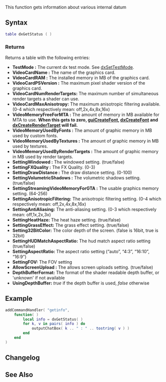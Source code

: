 This function gets information about various internal datum

Syntax
------

``` lua
table dxGetStatus ( )
```

### Returns

Returns a table with the following entries:

-   **TestMode :** The current dx test mode. See [dxSetTestMode](/docs/dxsettestmode.md "wikilink").
-   **VideoCardName :** The name of the graphics card.
-   **VideoCardRAM :** The installed memory in MB of the graphics card.
-   **VideoCardPSVersion :** The maximum pixel shader version of the graphics card.
-   **VideoCardNumRenderTargets:** The maximum number of simultaneous render targets a shader can use.
-   **VideoCardMaxAnisotropy:** The maximum anisotropic filtering available. (0-4 which respectively mean: off,2x,4x,8x,16x)
-   **VideoMemoryFreeForMTA :** The amount of memory in MB available for MTA to use. **When this gets to zero, [guiCreateFont](/docs/guicreatefont.md "wikilink"), [dxCreateFont](/dxCreateFont.md "wikilink") and [dxCreateRenderTarget](/dxCreateRenderTarget.md "wikilink") will fail.**
-   **VideoMemoryUsedByFonts :** The amount of graphic memory in MB used by custom fonts.
-   **VideoMemoryUsedByTextures :** The amount of graphic memory in MB used by textures.
-   **VideoMemoryUsedByRenderTargets :** The amount of graphic memory in MB used by render targets.
-   **SettingWindowed :** The windowed setting. (true/false)
-   **SettingFXQuality :** The FX Quality. (0-3)
-   **SettingDrawDistance :** The draw distance setting. (0-100)
-   **SettingVolumetricShadows :** The volumetric shadows setting. (true/false)
-   **SettingStreamingVideoMemoryForGTA :** The usable graphics memory setting. (64-256)
-   **SettingAnisotropicFiltering:** The anisotropic filtering setting. (0-4 which respectively mean: off,2x,4x,8x,16x)
-   **SettingAntiAliasing:** The anti-aliasing setting. (0-3 which respectively mean: off,1x,2x,3x)
-   **SettingHeatHaze:** The heat haze setting. (true/false)
-   **SettingGrassEffect:** The grass effect setting. (true/false)
-   **Setting32BitColor:** The color depth of the screen. (false is 16bit, true is 32bit)
-   **SettingHUDMatchAspectRatio:** The hud match aspect ratio setting (true/false)
-   **SettingAspectRatio:** The aspect ratio setting (“auto”, “4:3”, “16:10”, “16:9”)
-   **SettingFOV:** The FOV setting
-   **AllowScreenUpload :** The allows screen uploads setting. (true/false)
-   **DepthBufferFormat:** The format of the shader readable depth buffer, or 'unknown' if not available
-   **UsingDepthBuffer:** *true* if the depth buffer is used, *false* otherwise

Example
-------

``` lua
addCommandHandler( "getinfo",
    function( )
        local info = dxGetStatus( )
        for k, v in pairs( info ) do
            outputChatBox( k .. " : " .. tostring( v ) )
        end
    end
)
```

Changelog
---------

See Also
--------

